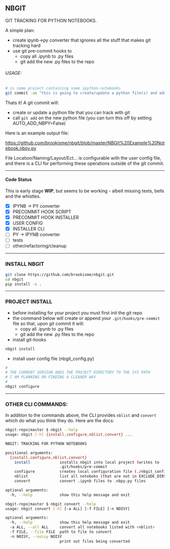 ## NBGIT 

GIT TRACKING FOR PYTHON NOTEBOOKS.

A simple plan: 

* create ipynb->py converter that ignores all the stuff that makes git tracking hard
* use git pre-commit hooks to
    * copy all .ipynb to .py files
    * git add the new .py files to the repo

###### USAGE:

```bash
# in some project containing some ipython-notebooks
git commit -am "this is going to create/update a python file(s) and add it(them) to your repo"
```

Thats it! A git commit will:

* create or update a python file that you can track with git
* call `git add` on the new python file (you can turn this off by setting AUTO_ADD_NBPY=False)

Here is an example output file:

https://github.com/brookisme/nbgit/blob/master/NBGit%20Example%20Notebook.nbpy.py

File Location/Naming/Layout/Ect... is configurable with the user config file, and there is a CLI for performing these operations outside of the git commit.

--------------------------------
#### Code Status
This is early stage **WIP**, but seems to be working - albeit missing tests, bells and the whistles.

- [x] IPYNB -> PY converter
- [x] PRECOMMIT HOOK SCRIPT
- [x] PRECOMMIT HOOK INSTALLER
- [x] USER CONFIG
- [x] INSTALLER CLI
- [ ] PY -> IPYNB converter
- [ ] tests
- [ ] other/refactoring/cleanup

--------------------------------
### INSTALL NBGIT

```bash
git clone https://github.com/brookisme/nbgit.git
cd nbgit
pip install -e .
```


--------------------------------
### PROJECT INSTALL

* before installing for your project you must first init the git repo
* the command below will create or append your `.git/hooks/pre-commit` file so that, upon git commit it will:
    * copy all .ipynb to .py files
    * git add the new .py files to the repo
* install git-hooks 

```bash
nbgit install
```

* install user config file (nbgit_config.py)

```bash
#
# THE CURRENT VERSION ADDS THE PROJECT DIRECTORY TO THE SYS PATH
# I AM PLANNING ON FINDING A CLEANER WAY
#
nbgit configure
```

--------------------------------
### OTHER CLI COMMANDS:

In addition to the commands above, the CLI provides `nblist` and `convert` which do what you think they do.  Here are the docs:

```bash
nbgit-repo|master $ nbgit --help
usage: nbgit [-h] {install,configure,nblist,convert} ...

NBGIT: TRACKING FOR PYTHON NOTEBOOKS

positional arguments:
  {install,configure,nblist,convert}
    install             installs nbgit into local project (writes to
                        .git/hooks/pre-commit
    configure           creates local configuration file (./nbgit_config.py)
    nblist              list all noteboks (that are not in EXCLUDE_DIRS
    convert             convert .ipynb files to .nbpy.py files

optional arguments:
  -h, --help            show this help message and exit
```

```bash
nbgit-repo|master $ nbgit convert --help
usage: nbgit convert [-h] [-a ALL] [-f FILE] [-n NOISY]

optional arguments:
  -h, --help            show this help message and exit
  -a ALL, --all ALL     convert all notebooks listed with <nblist>
  -f FILE, --file FILE  path to file to convert
  -n NOISY, --noisy NOISY
                        print out files being converted
```

